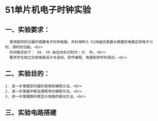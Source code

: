 # 51单片机电子时钟实验
## 一、实验要求：
      使用提供的元器件搭建电子时钟电路，并利用MCS-51伟福仿真器与搭建的电路实现电子计时、调时的功能。<br>
      时间格式如下： XX. XX 由左向右分别为：分. 秒。<br>
      要求学生独立完成电路设计与连线、软件编程、电路和软件的调试。<br>
## 二、实验目的：
    1. 进一步掌握定时器的使用和编程方法。<br>
    2. 进一步掌握中断处理程序的编程方法。<br>
    3. 进一步掌握数码管显示电路的驱动方法。<br>
## 三、实验电路搭建

